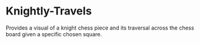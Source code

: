 # Knightly-Travels
Provides a visual of a knight chess piece and its traversal across the chess board given a specific chosen square.
